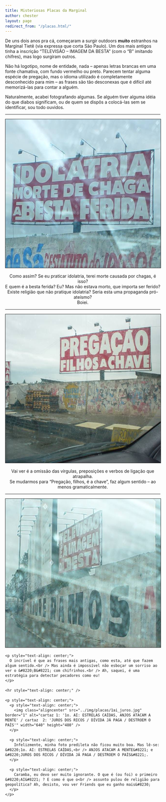 ```yaml
---
title: Misteriosas Placas da Marginal
author: chester
layout: page
redirect_from: "/placas.html/"
---
```

De uns dois anos pra cá, começaram a surgir outdoors **muito** estranhos na Marginal Tietê (via expressa que corta São Paulo). Um dos mais antigos tinha a inscrição &#8220;TELEVISÃO &#8211; IMAGEM DA BESTA&#8221; (com o &#8220;B&#8221; imitando chifres), mas logo surgiram outros.

Não há logotipo, nome de entidade, nada &#8211; apenas letras brancas em uma fonte chamativa, com fundo vermelho ou preto. Parecem tentar alguma espécie de pregação, mas o idioma utilizado é completamente desconhecido para mim &#8211; as frases são tão desconexas que é difícil até memorizá-las para contar a alguém.

Naturalmente, acabei fotografando algumas. Se alguém tiver alguma idéia do que diabos significam, ou de quem se dispôs a colocá-las sem se identificar, sou todo ouvidos.

* * *

<p style="text-align: center;">
  <img class="aligncenter" src="../img/placas/idolatria.jpg" border="1" alt="IDOLATRIA / MORTE DE CHAGA / A BESTA FERIDA" width="640" height="480" />
</p>

<p style="text-align: center;">
  Como assim? Se eu praticar idolatria, terei morte causada por chagas, é isso?<br /> E quem é a besta ferida? Eu? Mas não estava morto, que importa ser ferido?<br /> Existe religião que não pratique idolatria? Seria esta uma propaganda pró-ateísmo?<br /> Boiei.
</p>

<hr style="text-align: center;" />

<p style="text-align: center;">
  <p style="text-align: center;">
    <img class="aligncenter" src="../img/placas/pregacao.jpg" border="1" alt="PREGAÇÃO / FILHOS A CHAVE" width="640" height="480" />
  </p>

  <p style="text-align: center;">
    Vai ver é a omissão das vírgulas, preposições e verbos de ligação que atrapalha.<br /> Se mudarmos para &#8220;Pregação, filhos, é a chave&#8221;, faz algum sentido &#8211; ao menos gramaticalmente.
  </p>

  <hr style="text-align: center;" />

  <p style="text-align: center;">
    <p style="text-align: center;">
      <img class="aligncenter" src="../img/placas/televisao.jpg" border="1" alt="TELEVISÃO É A IMAGEM DA BESTA" width="640" height="480" />
    </p>

    <p style="text-align: center;">
      O incrível é que as frases mais antigas, como esta, até que fazem algum sentido.<br /> Mas ainda é impossível não esboçar um sorriso ao ver o &#8220;B&#8221; com chifrinhos.<br /> Ah, saquei, é uma estratégia para detectar pecadores como eu!
    </p>

    <hr style="text-align: center;" />

    <p style="text-align: center;">
      <p style="text-align: center;">
        <img class="aligncenter" src="../img/placas/1ai_juros.jpg" border="1" alt="cartaz 1: '1o. AI: ESTRELAS CAÍDAS, ANJOS ATACAM A MENTE' / cartaz  2: 'JUROS DOS RICOS / DÍVIDA JÁ PAGA / DESTROEM O PAÍS'" width="640" height="480" />
      </p>

      <p style="text-align: center;">
        Infelizmente, minha foto predileta não ficou muito boa. Mas lê-se: &#8220;1o. AI: ESTRELAS CAÍDAS,<br /> ANJOS ATACAM A MENTE&#8221; e &#8220;JUROS DOS RICOS / DÍVIDA JÁ PAGA / DESTROEM O PAÍS&#8221;.
      </p>

      <p style="text-align: center;">
        Caramba, eu devo ser muito ignorante. O que é (ou foi) o primeiro &#8220;AI&#8221; ? E como é que o<br /> assunto pulou de religião para geopolítica? Ah, desisto, vou ver Friends que eu ganho mais&#8230;
      </p>
    </p>
  </p>
</p>
